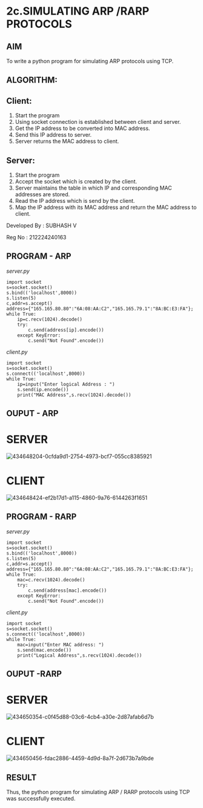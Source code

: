 # 2c.SIMULATING ARP /RARP PROTOCOLS
## AIM
To write a python program for simulating ARP protocols using TCP.
## ALGORITHM:
## Client:
1. Start the program
2. Using socket connection is established between client and server.
3. Get the IP address to be converted into MAC address.
4. Send this IP address to server.
5. Server returns the MAC address to client.
## Server:
1. Start the program
2. Accept the socket which is created by the client.
3. Server maintains the table in which IP and corresponding MAC addresses are
stored.
4. Read the IP address which is send by the client.
5. Map the IP address with its MAC address and return the MAC address to client.

Developed By : SUBHASH V

Reg No       : 212224240163

## PROGRAM - ARP
*server.py*
~~~
import socket
s=socket.socket()
s.bind(('localhost',8000))
s.listen(5)
c,addr=s.accept()
address={"165.165.80.80":"6A:08:AA:C2","165.165.79.1":"8A:BC:E3:FA"};
while True:
    ip=c.recv(1024).decode()
    try:
        c.send(address[ip].encode())
    except KeyError:
        c.send("Not Found".encode())
~~~
*client.py*
~~~
import socket
s=socket.socket()
s.connect(('localhost',8000))
while True:
    ip=input("Enter logical Address : ")
    s.send(ip.encode())
    print("MAC Address",s.recv(1024).decode())
~~~
## OUPUT - ARP

# SERVER
![434648204-0cfda9d1-2754-4973-bcf7-055cc8385921](https://github.com/user-attachments/assets/6b7309ef-ed16-461c-b794-12cd25c087fb)

# CLIENT
![434648424-ef2b17d1-a115-4860-9a76-6144263f1651](https://github.com/user-attachments/assets/c94dbec4-7979-490b-8de0-33703204f9cc)


## PROGRAM - RARP
*server.py*
~~~
import socket
s=socket.socket()
s.bind(('localhost',8000))
s.listen(5)
c,addr=s.accept()
address={"165.165.80.80":"6A:08:AA:C2","165.165.79.1":"8A:BC:E3:FA"};
while True:
    mac=c.recv(1024).decode()
    try:
        c.send(address[mac].encode())
    except KeyError:
        c.send("Not Found".encode())
~~~
*client.py*
~~~
import socket
s=socket.socket()
s.connect(('localhost',8000))
while True:
    mac=input("Enter MAC address: ")
    s.send(mac.encode())
    print("Logical Address",s.recv(1024).decode())
~~~
## OUPUT -RARP

# SERVER 
![434650354-c0f45d88-03c6-4cb4-a30e-2d87afab6d7b](https://github.com/user-attachments/assets/3cb51c57-0481-43ac-a06d-96c1d72c2d01)

# CLIENT
![434650456-fdac2886-4459-4d9d-8a7f-2d673b7a9bde](https://github.com/user-attachments/assets/a6b980a8-d6b4-4204-97d3-c3f14a95bab5)

## RESULT
Thus, the python program for simulating ARP / RARP protocols using TCP was successfully 
executed.
